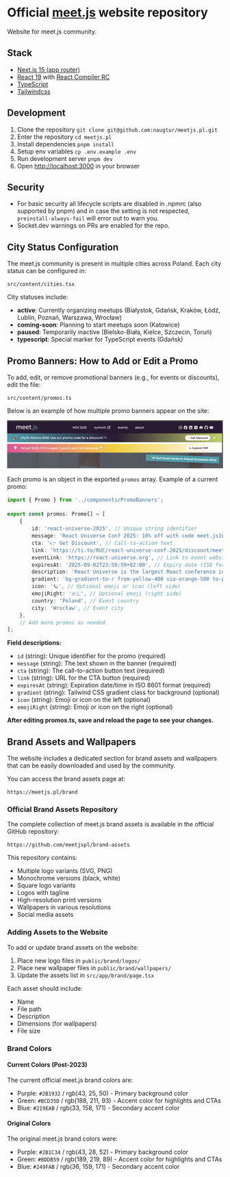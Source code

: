 # Official [meet.js](https://meetjs.pl) website repository

Website for meet.js community.

## Stack

- [Next.js 15 (app router)](https://nextjs.org/docs)
- [React 19](https://react.dev/) with [React Compiler RC](https://react.dev/blog/2025/04/21/react-compiler-rc)
- [TypeScript](https://www.typescriptlang.org/docs)
- [Tailwindcss](https://tailwindcss.com/docs)

## Development

1. Clone the repository `git clone git@github.com:naugtur/meetjs.pl.git`
2. Enter the repository `cd meetjs.pl`
3. Install dependencies `pnpm install`
4. Setup env variables `cp .env.example .env`
5. Run development server `pnpm dev`
6. Open [http://localhost:3000](http://localhost:3000) in your browser

## Security

- For basic security all lifecycle scripts are disabled in .npmrc (also supported by pnpm) and in case the setting is not respected, `preinstall-always-fail` will error out to warn you.
- Socket.dev warnings on PRs are enabled for the repo.

## City Status Configuration

The meet.js community is present in multiple cities across Poland. Each city status can be configured in:

```
src/content/cities.tsx
```

City statuses include:
- **active**: Currently organizing meetups (Białystok, Gdańsk, Kraków, Łódź, Lublin, Poznań, Warszawa, Wrocław)
- **coming-soon**: Planning to start meetups soon (Katowice)
- **paused**: Temporarily inactive (Bielsko-Biała, Kielce, Szczecin, Toruń)
- **typescript**: Special marker for TypeScript events (Gdańsk)

## Promo Banners: How to Add or Edit a Promo

To add, edit, or remove promotional banners (e.g., for events or discounts), edit the file:

```
src/content/promos.ts
```

Below is an example of how multiple promo banners appear on the site:

![Example of multiple promo banners in meet.js website navigation, showing CityJS Athens, JSConf CFP, and Crossweb 2024 banners](docs/promo-banners-example.png)

Each promo is an object in the exported `promos` array. Example of a current promo:

```ts
import { Promo } from '../components/PromoBanners';

export const promos: Promo[] = [
	{
		id: 'react-universe-2025', // Unique string identifier
		message: 'React Universe Conf 2025: 10% off with code meet.js10!', // Banner message
		cta: '👉 Get Discount', // Call-to-action text
		link: 'https://ti.to/RUC/react-universe-conf-2025/discount/meet.js10', // Link for CTA
		eventLink: 'https://react-universe.org', // Link to event website
		expiresAt: '2025-09-02T23:59:59+02:00', // Expiry date (ISO format)
		description: 'React Universe is the largest React conference in Central Europe...', // Full description
		gradient: 'bg-gradient-to-r from-yellow-400 via-orange-500 to-pink-500', // Optional Tailwind gradient class
		icon: '🪐', // Optional emoji or icon (left side)
		emojiRight: '🇵🇱', // Optional emoji (right side)
		country: 'Poland', // Event country
		city: 'Wrocław', // Event city
	},
	// Add more promos as needed
];
```

**Field descriptions:**

- `id` (string): Unique identifier for the promo (required)
- `message` (string): The text shown in the banner (required)
- `cta` (string): The call-to-action button text (required)
- `link` (string): URL for the CTA button (required)
- `expiresAt` (string): Expiration date/time in ISO 8601 format (required)
- `gradient` (string): Tailwind CSS gradient class for background (optional)
- `icon` (string): Emoji or icon on the left (optional)
- `emojiRight` (string): Emoji or icon on the right (optional)

**After editing promos.ts, save and reload the page to see your changes.**

## Brand Assets and Wallpapers

The website includes a dedicated section for brand assets and wallpapers that can be easily downloaded and used by the community.

You can access the brand assets page at:

```
https://meetjs.pl/brand
```

### Official Brand Assets Repository

The complete collection of meet.js brand assets is available in the official GitHub repository:

```
https://github.com/meetjspl/brand-assets
```

This repository contains:
- Multiple logo variants (SVG, PNG)
- Monochrome versions (black, white)
- Square logo variants
- Logos with tagline
- High-resolution print versions
- Wallpapers in various resolutions
- Social media assets

### Adding Assets to the Website

To add or update brand assets on the website:

1. Place new logo files in `public/brand/logos/`
2. Place new wallpaper files in `public/brand/wallpapers/`
3. Update the assets list in `src/app/brand/page.tsx`

Each asset should include:
- Name
- File path
- Description
- Dimensions (for wallpapers)
- File size

### Brand Colors

#### Current Colors (Post-2023)

The current official meet.js brand colors are:

- Purple: `#2B1932` / rgb(43, 25, 50) - Primary background color
- Green: `#BCD35D` / rgb(188, 211, 93) - Accent color for highlights and CTAs
- Blue: `#219EAB` / rgb(33, 158, 171) - Secondary accent color

#### Original Colors

The original meet.js brand colors were:

- Purple: `#2B1C34` / rgb(43, 28, 52) - Primary background color
- Green: `#BDDB59` / rgb(189, 219, 89) - Accent color for highlights and CTAs
- Blue: `#249FAB` / rgb(36, 159, 171) - Secondary accent color
